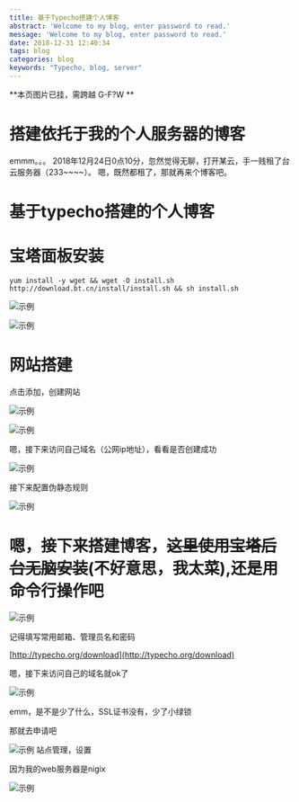 ```yaml
---
title: 基于Typecho搭建个人博客
abstract: 'Welcome to my blog, enter password to read.'
message: 'Welcome to my blog, enter password to read.'
date: 2018-12-31 12:40:34
tags: blog
categories: blog
keywords: "Typecho, blog, server"
---
```


**本页图片已挂，需跨越 G-F?W **

# 搭建依托于我的个人服务器的博客

emmm。。。 2018年12月24日0点10分，忽然觉得无聊，打开某云，手一贱租了台云服务器（233~~~~）。
嗯，既然都租了，那就再来个博客吧。


# 基于typecho搭建的个人博客

# 宝塔面板安装

```
yum install -y wget && wget -O install.sh http://download.bt.cn/install/install.sh && sh install.sh
```

![示例](https://i.imgur.com/7k0eFLi.png)

![示例](https://i.imgur.com/MLaYQzB.png)


# 网站搭建

点击添加，创建网站

![示例](https://i.imgur.com/rPTqZ0n.png)

![示例](https://i.imgur.com/dcCn02Y.png)

嗯，接下来访问自己域名（公网ip地址），看看是否创建成功

![示例](https://i.imgur.com/iNutNVu.png)

接下来配置伪静态规则

![示例](https://i.imgur.com/oDZ2Kti.png)


# 嗯，接下来搭建博客，~~这里使用宝塔后台无脑安装~~(不好意思，我太菜),还是用命令行操作吧

![示例](https://i.imgur.com/M4TkXvL.png)

记得填写常用邮箱、管理员名和密码

[http://typecho.org/download](http://typecho.org/download)

嗯，接下来访问自己的域名就ok了

![示例](https://i.imgur.com/60Pwc6P.png)


emm，是不是少了什么，SSL证书没有，少了小绿锁

那就去申请吧

![示例](https://i.imgur.com/VxD0APt.png)
站点管理，设置

因为我的web服务器是nigix

![示例](https://i.imgur.com/W2Ld2PJ.png)